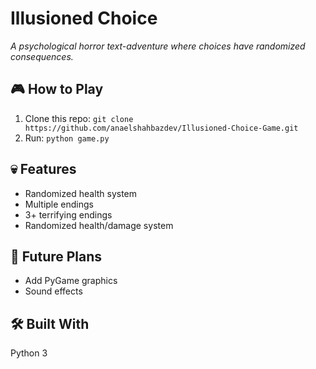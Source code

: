 # Illusioned Choice  
*A psychological horror text-adventure where choices have randomized consequences.*  

## 🎮 How to Play  
1. Clone this repo: `git clone https://github.com/anaelshahbazdev/Illusioned-Choice-Game.git`  
2. Run: `python game.py`  

## 💀 Features  
- Randomized health system  
- Multiple endings
- 3+ terrifying endings
- Randomized health/damage system

## 🚀 Future Plans  
- Add PyGame graphics  
- Sound effects

## 🛠️ Built With
Python 3
